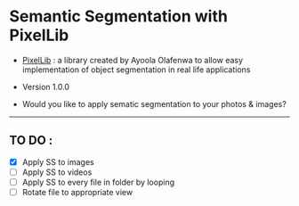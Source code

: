 # Semantic Segmentation with PixelLib

- [PixelLib](https://pixellib.readthedocs.io/en/latest/image_ade20k.html#semantic-ade20k) : a library created by Ayoola Olafenwa to allow easy implementation of object segmentation in real life applications

- Version 1.0.0

- Would you like to apply sematic segmentation to your photos & images?

---
## TO DO : 
- [x] Apply SS to images
- [ ] Apply SS to videos
- [ ] Apply SS to every file in folder by looping
- [ ] Rotate file to appropriate view
